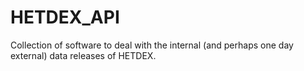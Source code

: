 # HETDEX_API

Collection of software to deal with the internal (and perhaps one day external) data releases of HETDEX.
